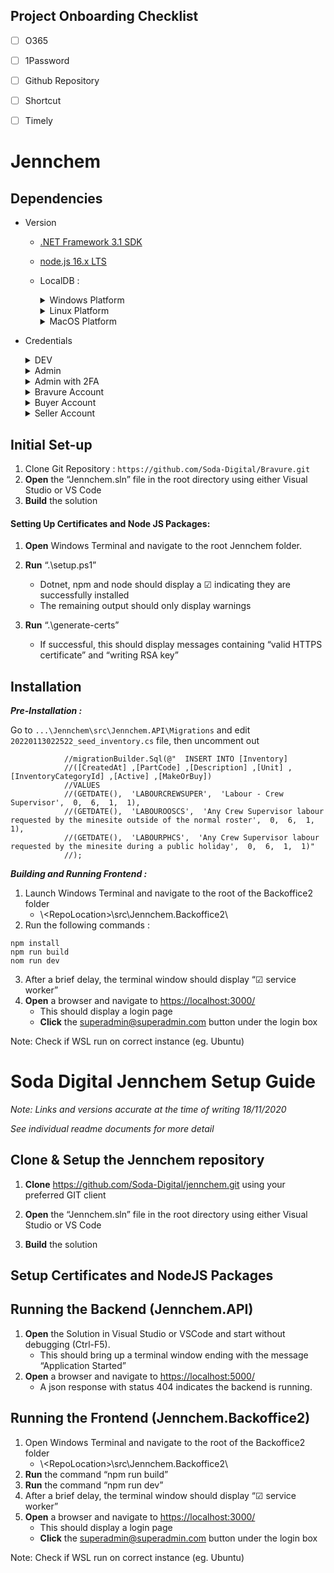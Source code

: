 ## Project Onboarding Checklist 

- [ ] O365
- [ ] 1Password
- [ ] Github Repository
- [ ] Shortcut
- [ ] Timely


# Jennchem

## Dependencies

* Version
	
	- [.NET Framework 3.1 SDK](https://dotnet.microsoft.com/en-us/download/dotnet/3.1)

	- [node.js 16.x LTS](https://nodejs.dev/download)
		
	- LocalDB :
		
		<details><summary>Windows Platform</summary>
		<p>

		##### [Standalone Install]( https://docs.microsoft.com/en-us/sql/database-engine/configure-windows/sql-server-express-localdb?view=sql-server-ver15#installation-media)

		##### Using Visual Studio 

		> Alternatively, you can install LocalDB through the Visual Studio Installer, as part of the Data Storage and Processing workload, the ASP.NET and web development workload, or as an individual component.

		</p>
		</details>

		<details><summary>Linux Platform</summary>
		<p>

		> You may refer to this Microsoft documentation for more information on install SQL Server on Linux Platforms : [SQL Server on Linux](https://docs.microsoft.com/en-us/sql/linux/sql-server-linux-setup?view=sql-server-ver15#:~:text=1%20Supported%20platforms.%20SQL%20Server%20is%20supported%20on,command%20line.%20%20...%20You%20can...%20More%20)

		</p></details>

		<details><summary>MacOS Platform</summary>
		<p>

		> You may refer to this article for steps in installing SQL server for MacOS Platforms :
		[Install SQL Server on a Mac](https://www.quackit.com/sql_server/mac/install_sql_server_on_a_mac.cfm#:~:text=Microsoft%20has%20made%20SQL%20Server%20available%20for%20macOS,on%20a%20Mac%20prior%20to%20SQL%20Server%202017%29.)

		##### ***Note :***
		> The steps above will not work on Apple M1 chips.

		</p>
		</details>

* Credentials

	<details><summary> DEV </summary>
  
 	 <p> 
	  
  	 	Username : dev@example.com
  		Password : Admin!@1
    
   
	 > Contains all roles
 	 </p>
	</details>
  
	<details><summary> Admin </summary>
  	<p>
    
		Username : admin@bravure.com.au
		Password : Admin!@1
		
  	</p>
	</details>
  
  	<details><summary> Admin with 2FA </summary>
  	<p>
    
		Username : admin2FA@bravure.com.au
		Password : Admin!@1
		
    > Admin Account with Two Factor Authentication enabled.
  	</p>
	</details>
  
  	<details><summary> Bravure Account </summary>
  	<p>
    
		Username : bravure@bravure.com.au
		Password : Admin!@1
		
  	</p>
	</details>
  
  	<details><summary> Buyer Account </summary>
  	<p>
    
		Username : buyer@example.com
		Password : Admin!@1
		
  	</p>
	</details>
  
  	<details><summary> Seller Account </summary>
  	<p>
    
		Username : seller@example.com
		Password : Admin!@1
		
  	</p>
	</details>
		
## Initial Set-up

1.  Clone Git Repository : `https://github.com/Soda-Digital/Bravure.git`
2.  **Open** the “Jennchem.sln” file in the root directory using either Visual Studio or VS Code
3.  **Build** the solution

#### Setting Up Certificates and Node JS Packages:

  1. **Open** Windows Terminal and navigate to the root Jennchem folder.

  2. **Run** “.\\setup.ps1”
      * Dotnet, npm and node should display a &#9745; indicating they are successfully installed
      * The remaining output should only display warnings
  3. **Run** “.\\generate-certs”
      * If successful, this should display messages containing “valid HTTPS certificate” and “writing RSA key”


## Installation

***Pre-Installation :***

 Go to `...\Jennchem\src\Jennchem.API\Migrations` and edit `20220113022522_seed_inventory.cs` file, then uncomment out

```
            //migrationBuilder.Sql(@"  INSERT INTO [Inventory] 
            //([CreatedAt] ,[PartCode] ,[Description] ,[Unit] ,[InventoryCategoryId] ,[Active] ,[MakeOrBuy])
            //VALUES 
            //(GETDATE(),  'LABOURCREWSUPER',  'Labour - Crew Supervisor',  0,  6,  1,  1),
            //(GETDATE(),  'LABOUROOSCS',  'Any Crew Supervisor labour requested by the minesite outside of the normal roster',  0,  6,  1,  1),
            //(GETDATE(),  'LABOURPHCS',  'Any Crew Supervisor labour requested by the minesite during a public holiday',  0,  6,  1,  1)"
            //);	
```

***Building and Running Frontend :***

1. Launch Windows Terminal and navigate to the root of the Backoffice2 folder
    * \\<RepoLocation\>\\src\\Jennchem.Backoffice2\\
2. Run the following commands :
```
npm install
npm run build
nom run dev
```
3. After a brief delay, the terminal window should display “&#9745; service worker”
4. **Open** a browser and navigate to <https://localhost:3000/>
    * This should display a login page
    * **Click** the <superadmin@superadmin.com> button under the login box
    
  Note: Check if WSL run on correct instance (eg. Ubuntu)




# Soda Digital Jennchem Setup Guide 

*Note: Links and versions accurate at the time of writing 18/11/2020*

*See individual readme documents for more detail*

## Clone & Setup the Jennchem repository

1. **Clone** <https://github.com/Soda-Digital/jennchem.git> using your preferred GIT client

2. **Open** the “Jennchem.sln” file in the root directory using either Visual Studio or VS Code

3. **Build** the solution

## Setup Certificates and NodeJS Packages



## Running the Backend (Jennchem.API)

1. **Open** the Solution in Visual Studio or VSCode and start without debugging (Ctrl-F5).
    * This should bring up a terminal window ending with the message “Application Started”
2. **Open** a browser and navigate to <https://localhost:5000/>
    * A json response with status 404 indicates the backend is running.

## Running the Frontend (Jennchem.Backoffice2)

1. Open Windows Terminal and navigate to the root of the Backoffice2 folder
    * \\<RepoLocation\>\\src\\Jennchem.Backoffice2\\
2. **Run** the command “npm run build”
3. **Run** the command “npm run dev”
4. After a brief delay, the terminal window should display “&#9745; service worker”
5. **Open** a browser and navigate to <https://localhost:3000/>
    * This should display a login page
    * **Click** the <superadmin@superadmin.com> button under the login box
    
  Note: Check if WSL run on correct instance (eg. Ubuntu)
